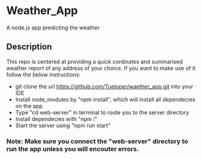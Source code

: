 # Weather_App
A node.js app predicting the weather

## Description
This repo is centered at providing a quick cordinates and summarised weather report of any address of your choice. If you want to make use of it follow the below instructions:

+ git clone the url https://github.com/Tueloper/waether_app.git into your IDE
+ Install node_modules by "npm install", which will install all dependecies on the app
+ Type "cd web-server" in terminal to route you to the server directory
+ Install dependecies with "npm i"
+ Start the server using "npm run start"


### Note: Make sure you connect the "web-server" directory to run the app unless you will encouter errors.
